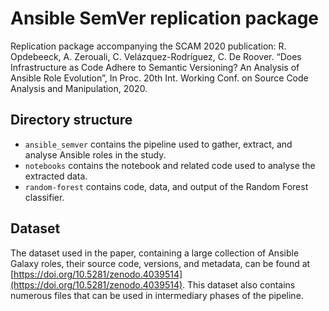 # Ansible SemVer replication package

Replication package accompanying the SCAM 2020 publication: R. Opdebeeck, A. Zerouali, C. Velázquez-Rodríguez, C. De Roover. “Does Infrastructure as Code Adhere to Semantic Versioning? An Analysis of Ansible Role Evolution”, In Proc. 20th Int. Working Conf. on Source Code Analysis and Manipulation, 2020.

## Directory structure

- `ansible_semver` contains the pipeline used to gather, extract, and analyse Ansible roles in the study.
- `notebooks` contains the notebook and related code used to analyse the extracted data.
- `random-forest` contains code, data, and output of the Random Forest classifier.

## Dataset
The dataset used in the paper, containing a large collection of Ansible Galaxy roles, their source code, versions, and metadata, can be found at [https://doi.org/10.5281/zenodo.4039514](https://doi.org/10.5281/zenodo.4039514). This dataset also contains numerous files that can be used in intermediary phases of the pipeline.
